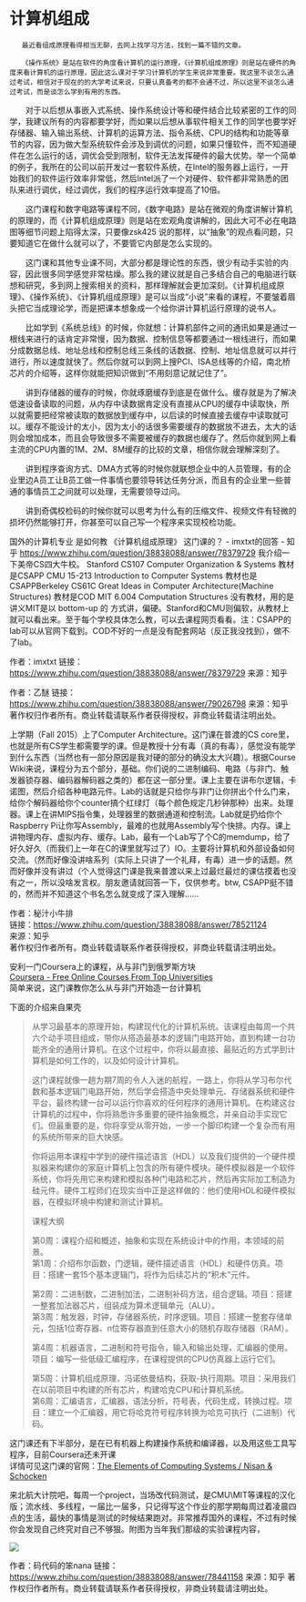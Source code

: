 # 计算机组成
       最近看组成原理看得相当无聊，去网上找学习方法，找到一篇不错的文章。
 
       《操作系统》是站在软件的角度看计算机的运行原理，《计算机组成原理》则是站在硬件的角度来看计算机的运行原理，因此这么课对于学习计算机的学生来说非常重要。我这里不谈怎么通过考试，相信对于现在的的大学考试来说，只要认真备考的都不会通不过，所以这里不谈怎么通过考试，而是谈怎么学到有用的东西。
 
　　对于以后想从事嵌入式系统、操作系统设计等和硬件结合比较紧密的工作的同学，我建议所有的内容都要学好，而如果以后想从事软件相关工作的同学也要学好存储器、输入输出系统、计算机的运算方法、指令系统、CPU的结构和功能等章节的内容，因为做大型系统软件会涉及到调优的问题，如果只懂软件，而不知道硬件在怎么运行的话，调优会受到限制，软件无法发挥硬件的最大优势。举一个简单的例子，我所在的公司以前开发过一套软件系统，在Intel的服务器上运行，一开始我们的软件运行效率非常低，然后Intel派了一个对硬件、软件都非常熟悉的团队来进行调优，经过调优，我们的程序运行效率提高了10倍。
 
　　这门课程和数字电路等课程不同，《数字电路》是站在微观的角度讲解计算机的原理的，而《计算机组成原理》则是站在宏观角度讲解的，因此大可不必在电路图等细节问题上陷得太深，只要像zsk425 说的那样，以“抽象”的观点看问题，只要知道它在做什么就可以了，不要管它内部是怎么实现的。
 
　　这门课和其他专业课不同，大部分都是理论性的东西，很少有动手实验的内容，因此很多同学感觉非常枯燥。那么我的建议就是自己多结合自己的电脑进行联想和研究，多到网上搜索相关的资料，那样理解就会更加深刻。《计算机组成原理》、《操作系统》、《计算机组成原理》是可以当成“小说”来看的课程，不要皱着眉头把它当成理论学，而是把课本想象成一个给你讲计算机运行原理的说书人。
 
　　比如学到《系统总线》的时候，你就想：计算机部件之间的通讯如果是通过一根线来进行的话肯定非常慢，因为数据、控制信息等都要通过一根线进行，而如果分成数据总线、地址总线和控制总线三条线的话数据、控制、地址信息就可以并行进行，所以速度就快了。然后你就可以到网上搜PCI、ISA总线等的介绍，南北桥芯片的介绍等，这样你就能把知识做到“不用刻意记就记住了”。
 
　　讲到存储器的缓存的时候，你就琢磨缓存到底是在做什么。缓存就是为了解决低速设备读取的问题，从内存中读数据肯定没有直接从CPU的缓存中读取快，所以就需要把经常被读取的数据放到缓存中，以后读的时候直接去缓存中读取就可以。缓存不能设计的太小，因为太小的话很多需要缓存的数据放不进去，太大的话则会增加成本，而且会导致很多不需要被缓存的数据也缓存了。然后你就到网上看主流的CPU内置的1M、2M、8M缓存的比较的文章，相信你就会理解深刻了。
 
　　讲到程序查询方式、DMA方式等的时候你就联想企业中的人员管理，有的企业里边A员工让B员工做一件事情也要领导转达任务分派，而且有的企业里一些普通的事情员工之间就可以处理，无需要领导过问。
 
　　讲到奇偶校检码的时候你就可以思考为什么有的压缩文件、视频文件有轻微的损坏仍然能够打开，你甚至可以自己写一个程序来实现校检功能。
 








国外的计算机专业 是如何教 《计算机组成原理》 这门课的？ - imxtxt的回答 - 知乎
https://www.zhihu.com/question/38838088/answer/78379729
我介绍一下美帝CS四大牛校。 Stanford CS107 Computer Organization & Systems 教材是CSAPP CMU 15-213  Introduction to Computer Systems 教材也是CSAPPBerkeley CS61C Great Ideas in Computer Architecture(Machine Structures)  教材是COD MIT 6.004 Computation Structures 没有教材，用的是讲义MIT是以 bottom-up 的 方式讲，偏硬。Stanford和CMU则偏软，从教材上就可以看出来。至于每个学校具体怎么教，可以去课程网页看看。注：CSAPP的lab可以从官网下载到。COD不好的一点是没有配套网站（反正我没找到），做不了lab。

作者：imxtxt
链接：https://www.zhihu.com/question/38838088/answer/78379729
来源：知乎



作者：乙醚
链接：https://www.zhihu.com/question/38838088/answer/79026798
来源：知乎
著作权归作者所有。商业转载请联系作者获得授权，非商业转载请注明出处。

上学期（Fall 2015）上了Computer Architecture。这门课在普渡的CS core里，也就是所有CS学生都需要学的课。但是教授十分有毒（真的有毒），感觉没有能学到什么东西（当然也有一部分原因是我对硬的部分的确没太大兴趣）。根据Course Wiki来说，课程分为五个部分，基础。你们说的二进制编码、电路（与非门、触发器锁存器、编码器解码器之类的）都在这一部分里。课上主要在讲布尔逻辑，卡诺图，然后介绍各种电路元件。Lab的话就是只给你与非门让你拼出个什么门来，给你个解码器给你个counter搞个红绿灯（每个颜色规定几秒钟那种）出来。处理器。课上在讲MIPS指令集，处理器里的数据通道和控制流。Lab就是扔给你个Raspberry Pi让你写Assembly，最难的也就用Assembly写个快排。内存。课上讲物理内存、虚拟内存、缓存。Lab，最有一个Lab写了个C的memdump，给了好久好久（而我们上一年在C的课里就写过了）IO。主要将计算机和外部设备如何交流。（然而好像没讲啥系列（实际上只讲了一个礼拜，有毒）进一步的话题。然而好像并没有讲过（个人觉得这门课是我来普渡以来上过最烂最烂的课估摸着也没有之一，所以没啥发言权。朋友邀请就回答一下，仅供参考。btw, CSAPP挺不错的，然而并不知道这个书名怎么就变成了深入理解……


作者：秘汁小牛排  
链接：https://www.zhihu.com/question/38838088/answer/78521124  
来源：知乎  
著作权归作者所有。商业转载请联系作者获得授权，非商业转载请注明出处。  
  

安利一门Coursera上的课程，从与非门到俄罗斯方块  
[Coursera - Free Online Courses From Top Universities](https://link.zhihu.com/?target=https%3A//www.coursera.org/course/nand2tetris1)  
简单来说，这门课教你怎么从与非门开始造一台计算机  
  
下面的介绍来自果壳  

> 从学习最基本的原理开始，构建现代化的计算机系统。该课程由每周一个共六个动手项目组成，带你从搭造最基本的逻辑门电路开始，直到构建一台功能齐全的通用计算机。在这个过程中，你将以最直接、最贴近的方式学到计算机是如何工作的，以及如何设计计算机。
> 
>   
> 这门课程就像一趟为期7周的令人入迷的航程，一路上，你将从学习布尔代数和基本逻辑门电路开始，然后学会搭造中央处理单元、存储器系统和硬件平台，最终构建一台可以运行你喜欢的任何程序的通用计算机。在构建这台计算机的过程中，你将熟悉许多重要的硬件抽象概念，并亲自动手实现它们。但最重要的是，你将享受从零开始，一步一个脚印构建一个复杂而有用的系统所带来的巨大快感。  
>   
> 你将运用本课程中学到的硬件描述语言（HDL）以及我们提供的一个硬件模拟器来构建你的家庭计算机上包含的所有硬件模块。硬件模拟器是一个软件系统，你将先用它来构建和模拟各种门电路和芯片，然后再实际加工制造为硅元件。硬件工程师们在现实当中正是这样做的：他们使用HDL和硬件模拟器，在模拟环境中构建和测试计算机。
> 
>   
> 
> 课程大纲
> 
> 第0周：课程介绍和概述，抽象和实现在系统设计中的作用，本领域的前景。  
> 第1周：介绍布尔函数，门逻辑，硬件描述语言（HDL）和硬件仿真。项目：搭建一套15个基本逻辑门，将作为后续芯片的“积木”元件。
> 
> 第2周：二进制数，二进制加法，二进制补码方法，组合逻辑。项目：搭建一整套加法器芯片，组装成为算术逻辑单元（ALU）。  
> 第3周：触发器，时钟，存储器系统，时序逻辑。项目：搭建一整套存储单元，包括1位寄存器、n位寄存器直到任意大小的随机存取存储器（RAM）。
> 
> 第4周：机器语言，二进制和符号指令，输入和输出处理，汇编器的使用。项目：编写一些低级汇编程序，在课程提供的CPU仿真器上运行它们。
> 
> 第5周：计算机组成原理，冯诺依曼结构，获取-执行周期。项目：采用我们在以前项目中构建的所有芯片，构建哈克CPU和计算机系统。  
> 第6周：汇编语言，汇编器，语法分析，符号表，代码生成，转换过程。项目：建立一个汇编器，用它将哈克符号程序转换为哈克可执行（二进制）代码。

这门课还有下半部分，是在已有机器上构建操作系统和编译器，以及用这些工具写程序，目前Coursera还未开课  
详情可见这门课的官网：[The Elements of Computing Systems / Nisan & Schocken](https://link.zhihu.com/?target=http%3A//www.nand2tetris.org/)


来北航大计院吧，每周一个project，当场改代码测试，是CMU\MIT等课程的汉化版；流水线、多线程，一届比一届多，只记得写这个作业的那学期每周过着凌晨四点的生活，最快的事情是测试的时候结果跑对。非常推荐国外的课程，不过有时候你会发现自己终究对自己不够狠。附图为当年我们那级的实验课程内容，

![](_v_images/1549774788_20120.png)


作者：码代码的笨nana
链接：https://www.zhihu.com/question/38838088/answer/78441158
来源：知乎
著作权归作者所有。商业转载请联系作者获得授权，非商业转载请注明出处。





























